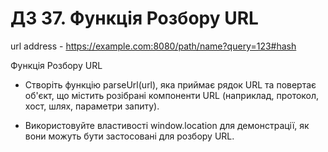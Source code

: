# ДЗ 37. Функція Розбору URL

url address - https://example.com:8080/path/name?query=123#hash

Функція Розбору URL

- Створіть функцію parseUrl(url), яка приймає рядок URL та повертає об'єкт, що містить розібрані компоненти URL (наприклад, протокол, хост, шлях, параметри запиту).

- Використовуйте властивості window.location для демонстрації, як вони можуть бути застосовані для розбору URL.